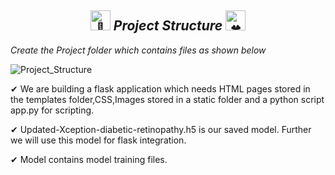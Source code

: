 <h2 align="center"><picture>
  <source srcset="https://fonts.gstatic.com/s/e/notoemoji/latest/1f331/512.webp" type="image/webp">
  <img src="https://fonts.gstatic.com/s/e/notoemoji/latest/1f331/512.gif" alt="🌱" width="32" height="32">
</picture><i>Project Structure</i>
<picture>
  <source srcset="https://fonts.gstatic.com/s/e/notoemoji/latest/1f340/512.webp" type="image/webp">
  <img src="https://fonts.gstatic.com/s/e/notoemoji/latest/1f340/512.gif" alt="🍀" width="32" height="32">
</picture></h2>

<i>Create the Project folder which contains files as shown below</i>

![Project_Structure](https://lh7-us.googleusercontent.com/jIhIxxycY5hQ_osH2a57VMsLp7K2f_0OU73ccl1rS4kXoN4_BztW-4rbix_3z95QjMIHIAEkKNRVbJRCoB-WLr1WV5ZMbKKU2oMAMaOjuQFc6fzIo5pIINzzub1-Clvw0RKvdH2vsZhUAJNLOCDk)

✔ We are building a flask application which needs HTML pages stored in the templates folder,CSS,Images stored in a static folder and a python script app.py for scripting.

✔ Updated-Xception-diabetic-retinopathy.h5 is our saved model. Further we will use this model for flask integration.

✔ Model contains model training files.
